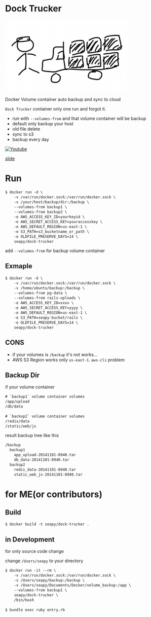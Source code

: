 # Dock Trucker

![Dock Trucker](images/dock-trucker-logo.png "Dock Trucker")

Docker Volume container auto backup and sync to cloud

`Dock Trucker` container only one run and forgot it.

* run with `--volumes-from` and that volume container will be backup
* default only backup your host
* old file delete
* sync to s3
* backup every day

[![Youtube](http://img.youtube.com/vi/peqidRTwTEs/0.jpg)](http://youtu.be/peqidRTwTEs)

[slide](http://slides.com/seapy/dock-trucker)


# Run

```
$ docker run -d \
    -v /var/run/docker.sock:/var/run/docker.sock \
    -v /your/host/backup/dir:/backup \
    --volumes-from backup1 \
    --volumes-from backup2 \
    -e AWS_ACCESS_KEY_ID=yourkeyid \
    -e AWS_SECRET_ACCESS_KEY=youraccesskey \
    -e AWS_DEFAULT_REGION=us-east-1 \
    -e S3_PATH=s3_bucketname_or_path \
    -e OLDFILE_PRESERVE_DAYS=14 \
    seapy/dock-trucker
```

add `--volumes-from` for backup volume container

## Exmaple 

```
$ docker run -d \
    -v /var/run/docker.sock:/var/run/docker.sock \
    -v /home/ubuntu/backup:/backup \
    --volumes-from pg-data \
    --volumes-from rails-uploads \
    -e AWS_ACCESS_KEY_ID=xxxx \
    -e AWS_SECRET_ACCESS_KEY=yyyy \
    -e AWS_DEFAULT_REGION=us-east-1 \
    -e S3_PATH=seapy-bucket/rails \
    -e OLDFILE_PRESERVE_DAYS=14 \
    seapy/dock-trucker
```

## CONS

* if your volumes is `/backup` it's not works...
* AWS S3 Region works only `us-east-1`. `aws-cli` problem


## Backup Dir

if your volume container 

```
# `backup1` volume container volumes
/app/upload
/db/data

# `backup2` volume container volumes
/redis/data
/static/web/js
```

result backup tree like this

```
/backup
  backup1
    app_upload-20141101-0940.tar
    db_data-20141101-0940.tar
  backup2
    redis_data-20141101-0940.tar
    static_web_js-20141101-0940.tar
```


# for ME(or contributors)

## Build

```
$ docker build -t seapy/dock-trucker .
```

## in Development

for only source code change

change `/Users/seapy` to your directory

```
$ docker run -it --rm \
    -v /var/run/docker.sock:/var/run/docker.sock \
    -v /Users/seapy/backup:/backup \
    -v /Users/seapy/Documents/Docker/volume_backup:/app \
    --volumes-from backup1 \
    seapy/dock-trucker \
    /bin/bash

$ bundle exec ruby entry.rb
```
